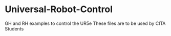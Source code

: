 # Universal-Robot-Control
GH and RH examples to control the UR5e
These files are to be used by CITA Students
